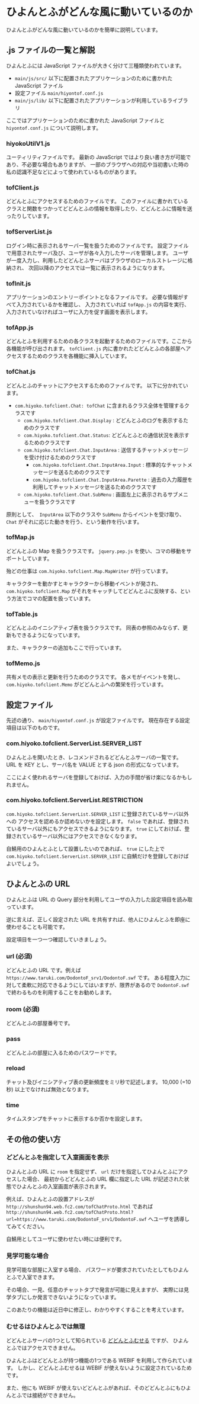 # ひよんとふがどんな風に動いているのか

ひよんとふがどんな風に動いているのかを簡単に説明しています。

## .js ファイルの一覧と解説

ひよんとふには JavaScript ファイルが大きく分けて三種類使われています。

- ``main/js/src/`` 以下に配置されたアプリケーションのために書かれた JavaScript ファイル
- 設定ファイル ``main/hiyontof.conf.js``
- ``main/js/lib/`` 以下に配置されたアプリケーションが利用しているライブラリ

ここではアプリケーションのために書かれた JavaScript ファイルと ``hiyontof.conf.js`` について説明します。

### hiyokoUtilV1.js

 ユーティリティファイルです。
最新の JavaScript ではより良い書き方が可能であり、不必要な場合もありますが、
一部のブラウザへの対応や当初書いた時の私の認識不足などによって使われているものがあります。

### tofClient.js

どどんとふにアクセスするためのファイルです。
このファイルに書かれているクラスと関数をつかってどどんとふの情報を取得したり、どどんとふに情報を送ったりしています。

### tofServerList.js

ログイン時に表示されるサーバ一覧を扱うためのファイルです。
設定ファイルで用意されたサーバ及び、ユーザが各々入力したサーバを管理します。
ユーザが一度入力し、利用したどどんとふサーバはブラウザのローカルストレージに格納され、
次回以降のアクセスでは一覧に表示されるようになります。

### tofInit.js

アプリケーションのエントリーポイントとなるファイルです。
必要な情報がすべて入力されているかを確認し、
入力されていれば ``tofApp.js`` の内容を実行、
入力されていなければユーザに入力を促す画面を表示します。

### tofApp.js

どどんとふを利用するための各クラスを起動するためのファイルです。ここから各機能が呼び出されます。
``tofClient.js`` 内に書かれたどどんとふの各部屋へアクセスするためのクラスを各機能に挿入しています。

### tofChat.js

どどんとふのチャットにアクセスするためのファイルです。
以下に分かれています。

- ``com.hiyoko.tofclient.Chat: tofChat`` に含まれるクラス全体を管理するクラスです
  - ``com.hiyoko.tofclient.Chat.Display`` : どどんとふのログを表示するためのクラスです
  - ``com.hiyoko.tofclient.Chat.Status``: どどんとふとの通信状況を表示するためのクラスです
  - ``com.hiyoko.tofclient.Chat.InputArea`` : 送信するチャットメッセージを受け付けるためのクラスです
    - ``com.hiyoko.tofclient.Chat.InputArea.Input`` : 標準的なチャットメッセージを送るためのクラスです
    - ``com.hiyoko.tofclient.Chat.InputArea.Parette`` : 過去の入力履歴を利用してチャットメッセージを送るためのクラスです
  - ``com.hiyoko.tofclient.Chat.SubMenu`` : 画面左上に表示されるサブメニューを扱うクラスです

原則として、`` InputArea`` 以下のクラスや ``SubMenu`` からイベントを受け取り、
``Chat`` がそれに応じた動きを行う、という動作を行います。

### tofMap.js

どどんとふの Map を扱うクラスです。
``jquery.pep.js`` を使い、コマの移動をサポートしています。

殆どの仕事は ``com.hiyoko.tofclient.Map.MapWriter`` が行っています。

キャラクターを動かすとキャラクターから移動イベントが発され、
``com.hiyoko.tofclient.Map`` がそれをキャッチしてどどんとふに反映する、という方法でコマの配置を扱っています。


### tofTable.js

どどんとふのイニシアティブ表を扱うクラスです。
同表の参照のみならず、更新もできるようになっています。

また、キャラクターの追加もここで行っています。

### tofMemo.js

共有メモの表示と更新を行うためのクラスです。
各メモがイベントを発し、`` com.hiyoko.tofclient.Memo`` がどどんとふへの繁栄を行っています。

## 設定ファイル

先述の通り、 ``main/hiyontof.conf.js`` が設定ファイルです。
現在存在する設定項目は以下のものです。

### com.hiyoko.tofclient.ServerList.SERVER_LIST

ひよんとふを開いたとき、レコメンドされるどどんとふサーバの一覧です。
URL を KEY とし、サーバ名を VALUE とする json の形式になっています。

ここによく使われるサーバを登録しておけば、入力の手間が省け楽になるかもしれません。

### com.hiyoko.tofclient.ServerList.RESTRICTION

``com.hiyoko.tofclient.ServerList.SERVER_LIST`` に登録されているサーバ以外への
アクセスを認めるか認めないかを設定します。
``false`` であれば、登録されているサーバ以外にもアクセスできるようになります。
``true`` にしておけば、登録されているサーバ以外にはアクセスできなくなります。

自鯖用のひよんとふとして設置したいのであれば、 ``true`` にした上で
``com.hiyoko.tofclient.ServerList.SERVER_LIST`` に自鯖だけを登録しておけばよいでしょう。

## ひよんとふの URL

ひよんとふは URL の Query 部分を利用してユーザの入力した設定項目を読み取っています。

逆に言えば、正しく設定された URL を共有すれば、他人にひよんとふを即座に使わせることも可能です。

設定項目を一つ一つ確認していきましょう。

### url (必須)

どどんとふの URL です。例えば ``https://www.taruki.com/DodontoF_srv1/DodontoF.swf`` です。
ある程度入力に対して柔軟に対応できるようにしてはいますが、限界があるので ``DodontoF.swf`` で終わるものを利用することをお勧めします。

### room (必須)

どどんとふの部屋番号です。

### pass

どどんとふの部屋に入るためのパスワードです。

### reload

チャット及びイニシアティブ表の更新頻度をミリ秒で記述します。
10,000 (=10秒) 以上でなければ無効となります。

### time

タイムスタンプをチャットに表示するか否かを設定します。

## その他の使い方

### どどんとふを指定して入室画面を表示

ひよんとふの URL に ``room`` を指定せず、 ``url`` だけを指定してひよんとふにアクセスした場合、
最初からどどんとふの URL 欄に指定した URL が記述された状態でひよんとふの入室画面が表示されます。

例えば、ひよんとふの設置アドレスが   
``http://shunshun94.web.fc2.com/tofChatProto.html`` であれば   
``http://shunshun94.web.fc2.com/tofChatProto.html?url=https://www.taruki.com/DodontoF_srv1/DodontoF.swf`` へユーザを誘導してみてください。

自鯖用としてユーザに使わせたい時には便利です。

### 見学可能な場合

見学可能な部屋に入室する場合、
パスワードが要求されていたとしてもひよんとふで入室できます。

その場合、一見、任意のチャットタブで発言が可能に見えますが、
実際には見学タブにしか発言できないようになっています。

このあたりの機能は近日中に修正し、わかりやすくすることを考えています。

### むせるはひよんとふでは無理

どどんとふサーバの1つとして知られている [どどんとふむせる](https://ddntf.museru.com/) ですが、
ひよんとふではアクセスできません。

ひよんとふはどどんとふが持つ機能の1つである WEBIF を利用して作られています。
しかし、どどんとふむせるは WEBIF が使えないように設定されているためです。

また、他にも WEBIF が使えないどどんとふがあれば、そのどどんとふにもひよんとふでは接続ができません。

